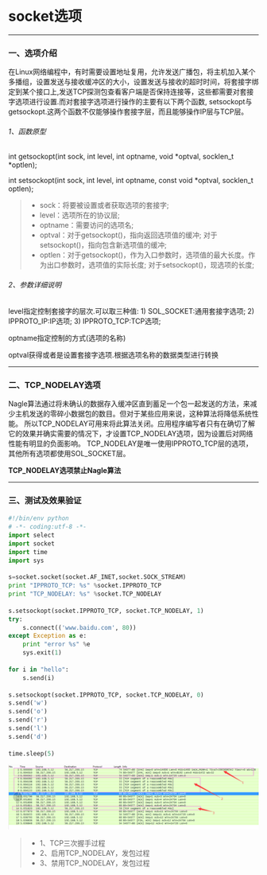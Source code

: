 # socket选项

------

### 一、选项介绍
在Linux网络编程中，有时需要设置地址复用，允许发送广播包，将主机加入某个多播组，设置发送与接收缓冲区的大小，设置发送与接收的超时时间，将套接字绑定到某个接口上,发送TCP探测包查看客户端是否保持连接等，这些都需要对套接字选项进行设置.而对套接字选项进行操作的主要有以下两个函数,
setsockopt与getsockopt.这两个函数不仅能够操作套接字层，而且能够操作IP层与TCP层。

###### 1、函数原型
int getsockopt(int sock, int level, int optname, void *optval, socklen_t *optlen);

int setsockopt(int sock, int level, int optname, const void *optval, socklen_t optlen);

> * sock：将要被设置或者获取选项的套接字;
> * level：选项所在的协议层;
> * optname：需要访问的选项名;
> * optval：对于getsockopt()，指向返回选项值的缓冲;
    对于setsockopt()，指向包含新选项值的缓冲;
> * optlen：对于getsockopt()，作为入口参数时，选项值的最大长度。作为出口参数时，选项值的实际长度;
    对于setsockopt()，现选项的长度;

###### 2、参数详细说明

level指定控制套接字的层次.可以取三种值:
        1) SOL_SOCKET:通用套接字选项;
        2) IPPROTO_IP:IP选项;
        3) IPPROTO_TCP:TCP选项;　

optname指定控制的方式(选项的名称)

optval获得或者是设置套接字选项.根据选项名称的数据类型进行转换　

------

### 二、TCP_NODELAY选项

Nagle算法通过将未确认的数据存入缓冲区直到蓄足一个包一起发送的方法，来减少主机发送的零碎小数据包的数目。但对于某些应用来说，这种算法将降低系统性能。
所以TCP_NODELAY可用来将此算法关闭。应用程序编写者只有在确切了解它的效果并确实需要的情况下，才设置TCP_NODELAY选项，因为设置后对网络性能有明显的负面影响。
TCP_NODELAY是唯一使用IPPROTO_TCP层的选项，其他所有选项都使用SOL_SOCKET层。

**TCP_NODELAY选项禁止Nagle算法**

------

### 三、测试及效果验证

```python
#!/bin/env python
# -*- coding:utf-8 -*-
import select
import socket
import time
import sys

s=socket.socket(socket.AF_INET,socket.SOCK_STREAM)
print "IPPROTO_TCP: %s" %socket.IPPROTO_TCP
print "TCP_NODELAY: %s" %socket.TCP_NODELAY

s.setsockopt(socket.IPPROTO_TCP, socket.TCP_NODELAY, 1)
try:
    s.connect(('www.baidu.com', 80))
except Exception as e:
    print "error %s" %e
    sys.exit(1)

for i in "hello":
    s.send(i)

s.setsockopt(socket.IPPROTO_TCP, socket.TCP_NODELAY, 0)
s.send('w')
s.send('o')
s.send('r')
s.send('l')
s.send('d')

time.sleep(5)
```

![抓包截图](https://raw.githubusercontent.com/diorsx/HubPhotos/master/tcp_nodely_01.png)

> * 1、TCP三次握手过程
> * 2、启用TCP_NODELAY，发包过程
> * 3、禁用TCP_NODELAY，发包过程


